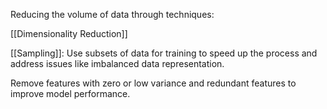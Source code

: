 Reducing the volume of data through techniques:

[[Dimensionality Reduction]]

[[Sampling]]: Use subsets of data for training to speed up the process and address issues like imbalanced data representation.

Remove features with zero or low variance and redundant features to improve model performance.